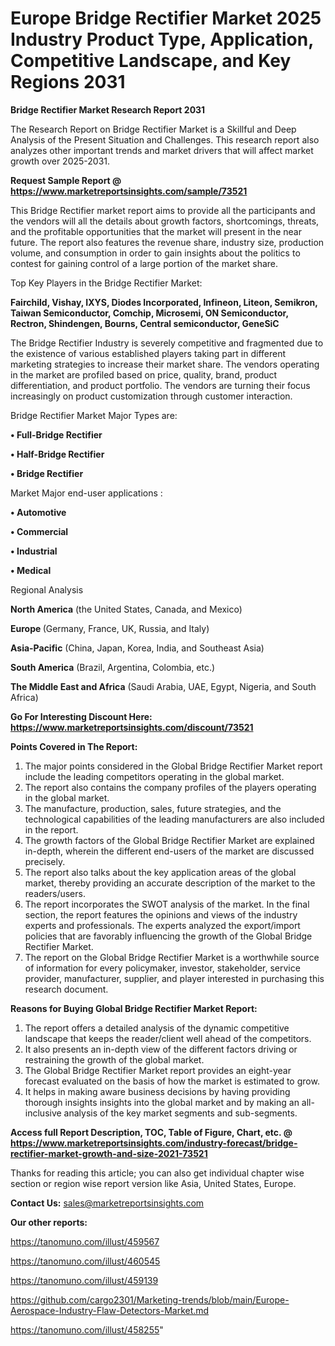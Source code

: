  # Europe Bridge Rectifier Market 2025 Industry Product Type, Application, Competitive Landscape, and Key Regions 2031

<strong>Bridge Rectifier Market Research Report 2031</strong>

The Research Report on Bridge Rectifier Market is a Skillful and Deep Analysis of the Present Situation and Challenges. This research report also analyzes other important trends and market drivers that will affect market growth over 2025-2031.

<strong>Request Sample Report @ <a href=https://www.marketreportsinsights.com/sample/73521>https://www.marketreportsinsights.com/sample/73521</a></strong>

This Bridge Rectifier market report aims to provide all the participants and the vendors will all the details about growth factors, shortcomings, threats, and the profitable opportunities that the market will present in the near future. The report also features the revenue share, industry size, production volume, and consumption in order to gain insights about the politics to contest for gaining control of a large portion of the market share.

Top Key Players in the Bridge Rectifier Market:

<strong>Fairchild, Vishay, IXYS, Diodes Incorporated, Infineon, Liteon, Semikron, Taiwan Semiconductor, Comchip, Microsemi, ON Semiconductor, Rectron, Shindengen, Bourns, Central semiconductor, GeneSiC</strong>

The Bridge Rectifier Industry is severely competitive and fragmented due to the existence of various established players taking part in different marketing strategies to increase their market share. The vendors operating in the market are profiled based on price, quality, brand, product differentiation, and product portfolio. The vendors are turning their focus increasingly on product customization through customer interaction.

Bridge Rectifier Market Major Types are:

<strong>• Full-Bridge Rectifier

• Half-Bridge Rectifier

• Bridge Rectifier</strong>

Market Major end-user applications :

<strong>• Automotive

• Commercial

• Industrial

• Medical</strong>

Regional Analysis

</u><strong><b>North America</b></strong> (the United States, Canada, and Mexico)

<strong><b>Europe </b></strong>(Germany, France, UK, Russia, and Italy)

<strong><b>Asia-Pacific</b></strong> (China, Japan, Korea, India, and Southeast Asia)

<strong><b>South America</b></strong> (Brazil, Argentina, Colombia, etc.)

<strong><b>The Middle East and Africa</b></strong> (Saudi Arabia, UAE, Egypt, Nigeria, and South Africa)

<strong>Go For Interesting Discount Here: <a href=https://www.marketreportsinsights.com/discount/73521>https://www.marketreportsinsights.com/discount/73521</a></strong>

<strong>Points Covered in The Report:</strong>
<ol>
  <li>The major points considered in the Global Bridge Rectifier Market report include the leading competitors operating in the global market.</li>
  <li>The report also contains the company profiles of the players operating in the global market.</li>
  <li>The manufacture, production, sales, future strategies, and the technological capabilities of the leading manufacturers are also included in the report.</li>
  <li>The growth factors of the Global Bridge Rectifier Market are explained in-depth, wherein the different end-users of the market are discussed precisely.</li>
  <li>The report also talks about the key application areas of the global market, thereby providing an accurate description of the market to the readers/users.</li>
  <li>The report incorporates the SWOT analysis of the market. In the final section, the report features the opinions and views of the industry experts and professionals. The experts analyzed the export/import policies that are favorably influencing the growth of the Global Bridge Rectifier Market.</li>
  <li>The report on the Global Bridge Rectifier Market is a worthwhile source of information for every policymaker, investor, stakeholder, service provider, manufacturer, supplier, and player interested in purchasing this research document.</li>
</ol>
<strong>Reasons for Buying Global Bridge Rectifier Market Report:</strong>

<ol>
  <li>The report offers a detailed analysis of the dynamic competitive landscape that keeps the reader/client well ahead of the competitors.</li>
  <li>It also presents an in-depth view of the different factors driving or restraining the growth of the global market.</li>
  <li>The Global Bridge Rectifier Market report provides an eight-year forecast evaluated on the basis of how the market is estimated to grow.</li>
  <li>It helps in making aware business decisions by having providing thorough insights insights into the global market and by making an all-inclusive analysis of the key market segments and sub-segments.</li>
</ol>
<strong>Access full Report Description, TOC, Table of Figure, Chart, etc. @ <a href=https://www.marketreportsinsights.com/industry-forecast/bridge-rectifier-market-growth-and-size-2021-73521>https://www.marketreportsinsights.com/industry-forecast/bridge-rectifier-market-growth-and-size-2021-73521</a></strong>


Thanks for reading this article; you can also get individual chapter wise section or region wise report version like Asia, United States, Europe.

<strong>Contact Us:</strong>
sales@marketreportsinsights.com

<strong>Our other reports:</strong>

<a href=https://tanomuno.com/illust/459567>https://tanomuno.com/illust/459567</a>

<a href=https://tanomuno.com/illust/460545>https://tanomuno.com/illust/460545</a>

<a href=https://tanomuno.com/illust/459139>https://tanomuno.com/illust/459139</a>

<a href=https://github.com/cargo2301/Marketing-trends/blob/main/Europe-Aerospace-Industry-Flaw-Detectors-Market.md>https://github.com/cargo2301/Marketing-trends/blob/main/Europe-Aerospace-Industry-Flaw-Detectors-Market.md</a>

<a href=https://tanomuno.com/illust/458255>https://tanomuno.com/illust/458255</a>"
